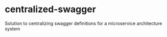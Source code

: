 # centralized-swagger
Solution to centralizing swagger definitions for a microservice architecture system
